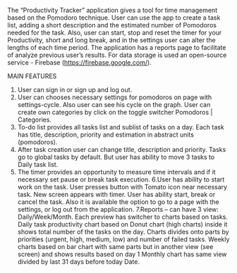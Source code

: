 The “Productivity Tracker” application gives a tool for time management based on the Pomodoro technique.
User can use the app to create a task list, adding a short description and the estimated number of Pomodoros needed for the task.
Also, user can start, stop and reset the timer for your Productivity, short and long break, and in the settings user can
alter the lengths of each time period.
The application has a reports page to facilitate of analyze previous user’s results.
For data storage is used an open-source service - Firebase (https://firebase.google.com/).

MAIN FEATURES

1. User can sign in or sign up and log out.
2. User can chooses necessary settings for pomodoros on page with settings-cycle. Also user can see his cycle on the graph.
User can create own categories by click on the toggle switcher Pomodoros | Categories.
3. To-do list provides all tasks list and sublist of tasks on a day. Each task has title, description, priority and estimation in
abstract units (pomodoros).
4. After task creation user can change title, description and priority.
Tasks go to global tasks by default. But user has ability to move 3 tasks to Daily task list.
5. The timer provides an opportunity to measure time intervals and if it necessary set pause or break task execution.
6.User has ability to start work on the task. User presses button with Tomato icon near necessary task.
New screen appears with timer. User has ability start, break or cancel the task. Also it is available the option to go to a
page with the settings, or log out from the application.
7.Reports – can have 3 view: Daily/Week/Month.
Each preview has switcher to charts based on tasks.
Daily task productivity chart based on Donut chart (high charts) inside it shows total number of the tasks on the day.
Charts divides onto parts by priorities (urgent, high, medium, low) and number of failed tasks.
Weekly charts based on bar chart with same parts but in another view (see screen) and shows results based on day 1
Monthly chart has same view divided by last 31 days before today Date.
